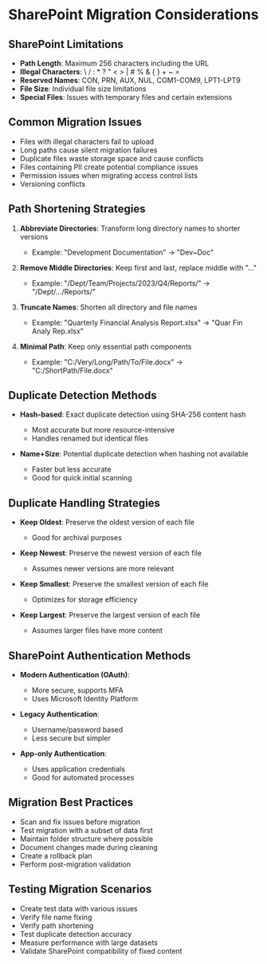 # SharePoint Migration Considerations

## SharePoint Limitations
- **Path Length**: Maximum 256 characters including the URL
- **Illegal Characters**: \ / : * ? " < > | # % & { } + ~ =
- **Reserved Names**: CON, PRN, AUX, NUL, COM1-COM9, LPT1-LPT9
- **File Size**: Individual file size limitations
- **Special Files**: Issues with temporary files and certain extensions

## Common Migration Issues
- Files with illegal characters fail to upload
- Long paths cause silent migration failures
- Duplicate files waste storage space and cause conflicts
- Files containing PII create potential compliance issues
- Permission issues when migrating access control lists
- Versioning conflicts

## Path Shortening Strategies
1. **Abbreviate Directories**: Transform long directory names to shorter versions
   - Example: "Development Documentation" → "Dev~Doc"
   
2. **Remove Middle Directories**: Keep first and last, replace middle with "..."
   - Example: "/Dept/Team/Projects/2023/Q4/Reports/" → "/Dept/.../Reports/"
   
3. **Truncate Names**: Shorten all directory and file names
   - Example: "Quarterly Financial Analysis Report.xlsx" → "Quar Fin Analy Rep.xlsx"
   
4. **Minimal Path**: Keep only essential path components
   - Example: "C:/Very/Long/Path/To/File.docx" → "C:/ShortPath/File.docx"

## Duplicate Detection Methods
- **Hash-based**: Exact duplicate detection using SHA-256 content hash
  - Most accurate but more resource-intensive
  - Handles renamed but identical files
  
- **Name+Size**: Potential duplicate detection when hashing not available
  - Faster but less accurate
  - Good for quick initial scanning

## Duplicate Handling Strategies
- **Keep Oldest**: Preserve the oldest version of each file
  - Good for archival purposes
  
- **Keep Newest**: Preserve the newest version of each file
  - Assumes newer versions are more relevant
  
- **Keep Smallest**: Preserve the smallest version of each file
  - Optimizes for storage efficiency
  
- **Keep Largest**: Preserve the largest version of each file
  - Assumes larger files have more content

## SharePoint Authentication Methods
- **Modern Authentication (OAuth)**: 
  - More secure, supports MFA
  - Uses Microsoft Identity Platform
  
- **Legacy Authentication**:
  - Username/password based
  - Less secure but simpler

- **App-only Authentication**:
  - Uses application credentials
  - Good for automated processes

## Migration Best Practices
- Scan and fix issues before migration
- Test migration with a subset of data first
- Maintain folder structure where possible
- Document changes made during cleaning
- Create a rollback plan
- Perform post-migration validation

## Testing Migration Scenarios
- Create test data with various issues
- Verify file name fixing
- Verify path shortening
- Test duplicate detection accuracy
- Measure performance with large datasets
- Validate SharePoint compatibility of fixed content